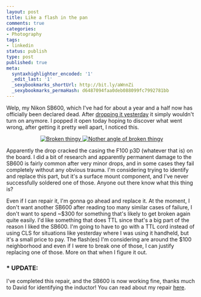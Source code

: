 ```yaml
---
layout: post
title: Like a flash in the pan
comments: true
categories:
- Photography
tags:
- linkedin
status: publish
type: post
published: true
meta:
  syntaxhighlighter_encoded: '1'
  _edit_last: '1'
  _sexybookmarks_shortUrl: http://bit.ly/aWnnZi
  _sexybookmarks_permaHash: d6487094faa0deb088099fc7992781bb
---
```

<p>Welp, my Nikon SB600, which I've had for about a year and a half now has officially been declared dead.  After <a href="{{ root_url }}/2009/09/06/of-living-insects-and-dying-electronics/">dropping it yesterday</a> it simply wouldn't turn on anymore.  I popped it open today hoping to discover what went wrong, after getting it pretty well apart, I noticed this.</p>

<p align="center"><a href="http://www.flickr.com/photos/rgeyer/sets/72157622297215940/"><img src="http://farm3.static.flickr.com/2471/3898367957_53ca6334b0.jpg" alt="Broken thingy" /> <img src="http://farm3.static.flickr.com/2617/3899143182_8b4a83311f.jpg" alt="Nother angle of broken thingy" /></a></p>

<p>Apparently the drop cracked the casing the F100 p3D (whatever that is) on the board.  I did a bit of research and apparently permanent damage to the SB600 is fairly common after very minor drops, and in some cases they fail completely without any obvious trauma.  I'm considering trying to identify and replace this part, but it's a surface mount component, and I've never successfully soldered one of those.  Anyone out there know what this thing is?</p>

<p>Even if I can repair it, I'm gonna go ahead and replace it.  At the moment, I don't want another SB600 after reading too many similar cases of failure, I don't want to spend ~$300 for something that's likely to get broken again quite easily.  I'd like something that does TTL since that's a big part of the reason I liked the SB600.  I'm going to have to go with a TTL cord instead of using CLS for situations like yesterday where I was using it handheld, but it's a small price to pay.  The flash(es) I'm considering are around the $100 neighborhood and even if I were to break one of those, I can justify replacing one of those.  More on that when I figure it out.</p>

<h3> * UPDATE:</h3>
<p>I've completed this repair, and the SB600 is now working fine, thanks much to David for identifying the inductor!  You can read about my repair <a href="{{ root_url }}/2011/01/10/long-live-the-nikon-sb600/">here</a>.</p>
